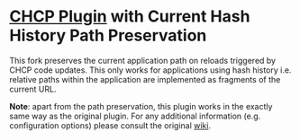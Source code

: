 # [CHCP Plugin](https://github.com/nordnet/cordova-hot-code-push) with Current Hash History Path Preservation

This fork preserves the current application path on reloads triggered by CHCP code updates. This only works for applications using hash history i.e. relative paths within the application are implemented as fragments of the current URL.

**Note**: apart from the path preservation, this plugin works in the exactly same way as the original plugin. For any additional information (e.g. configuration options) please consult the original [wiki](https://github.com/nordnet/cordova-hot-code-push/wiki).